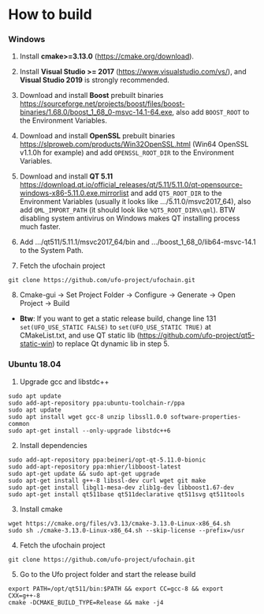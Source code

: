 # How to build

### Windows

1. Install **cmake>=3.13.0** (https://cmake.org/download).


2. Install **Visual Studio >= 2017** (https://www.visualstudio.com/vs/), and **Visual Studio 2019** is strongly recommended.


3. Download and install **Boost** prebuilt binaries https://sourceforge.net/projects/boost/files/boost-binaries/1.68.0/boost_1_68_0-msvc-14.1-64.exe, also add ```BOOST_ROOT``` to the Environment Variables.


4. Download and install **OpenSSL** prebuilt binaries https://slproweb.com/products/Win32OpenSSL.html (Win64 OpenSSL v1.1.0h for example) and add ```OPENSSL_ROOT_DIR``` to the Environment Variables.


5. Download and install **QT 5.11** https://download.qt.io/official_releases/qt/5.11/5.11.0/qt-opensource-windows-x86-5.11.0.exe.mirrorlist and add ```QT5_ROOT_DIR``` to the Environment Variables (usually it looks like .../5.11.0/msvc2017_64), also add ```QML_IMPORT_PATH``` (it should look like ```%QT5_ROOT_DIR%\qml```). BTW disabling system antivirus on Windows makes QT installing process much faster.


6. Add .../qt511/5.11.1/msvc2017_64/bin and .../boost_1_68_0/lib64-msvc-14.1 to the System Path.


7. Fetch the ufochain project

```
git clone https://github.com/ufo-project/ufochain.git
```


8. Cmake-gui -> Set Project Folder -> Configure -> Generate -> Open Project -> Build


* **Btw**:
If you want to get a static release build, change line 131 ```set(UFO_USE_STATIC FALSE)``` to ```set(UFO_USE_STATIC TRUE)``` at CMakeList.txt, and use QT static lib (https://github.com/ufo-project/qt5-static-win)  to replace Qt dynamic lib in step 5.


### Ubuntu 18.04

1. Upgrade gcc and libstdc++

```
sudo apt update
sudo add-apt-repository ppa:ubuntu-toolchain-r/ppa
sudo apt update
sudo apt install wget gcc-8 unzip libssl1.0.0 software-properties-common
sudo apt-get install --only-upgrade libstdc++6
```


2. Install dependencies

```
sudo add-apt-repository ppa:beineri/opt-qt-5.11.0-bionic
sudo add-apt-repository ppa:mhier/libboost-latest
sudo apt-get update && sudo apt-get upgrade
sudo apt-get install g++-8 libssl-dev curl wget git make
sudo apt-get install libgl1-mesa-dev zlib1g-dev libboost1.67-dev
sudo apt-get install qt511base qt511declarative qt511svg qt511tools
```
	

3. Install cmake

```
wget https://cmake.org/files/v3.13/cmake-3.13.0-Linux-x86_64.sh
sudo sh ./cmake-3.13.0-Linux-x86_64.sh --skip-license --prefix=/usr
```


4. Fetch the ufochain project

```
git clone https://github.com/ufo-project/ufochain.git
```


5. Go to the Ufo project folder and start the release build

```
export PATH=/opt/qt511/bin:$PATH && export CC=gcc-8 && export CXX=g++-8
cmake -DCMAKE_BUILD_TYPE=Release && make -j4
```
